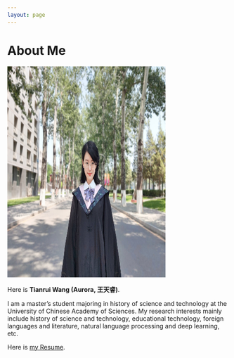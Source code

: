 ```yaml
---
layout: page
---
```


# About Me

<img src="tianruiwang.jpg" class="floatpic" width="360" height="480">

Here is **Tianrui Wang (Aurora, 王天睿)**.

I am a master’s student majoring in history of science and technology at the University of Chinese Academy of Sciences. My research interests mainly include history of science and technology, educational technology, foreign languages and literature, natural language processing and deep learning, etc.

Here is [my Resume](Resume-TianruiWang.pdf).


